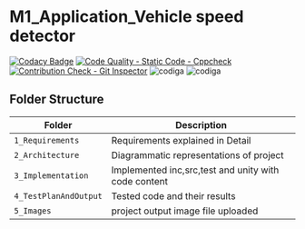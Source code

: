 # M1_Application_Vehicle speed detector
[![Codacy Badge](https://app.codacy.com/project/badge/Grade/08ed109f5c674146ab5b2e18587acbcc)](https://www.codacy.com/gh/Manakshni/M1_Application_Vehicle-speed-detector/dashboard?utm_source=github.com&amp;utm_medium=referral&amp;utm_content=Manakshni/M1_Application_Vehicle-speed-detector&amp;utm_campaign=Badge_Grade)
[![Code Quality - Static Code - Cppcheck](https://github.com/Manakshni/M1_Application_Vehicle-speed-detector/actions/workflows/cppcheck.yml/badge.svg)](https://github.com/Manakshni/M1_Application_Vehicle-speed-detector/actions/workflows/cppcheck.yml)
[![Contribution Check - Git Inspector](https://github.com/Manakshni/M1_Application_Vehicle-speed-detector/actions/workflows/gitinspector.yml/badge.svg)](https://github.com/Manakshni/M1_Application_Vehicle-speed-detector/actions/workflows/gitinspector.yml)
![codiga](https://api.codiga.io/project/29939/score/svg)
![codiga](https://api.codiga.io/project/29939/status/svg)

## Folder Structure
Folder        | Description
--------------| ----------------------------------------------
`1_Requirements`         |  Requirements explained in Detail
`2_Architecture`         |  Diagrammatic representations of project
`3_Implementation`        | Implemented inc,src,test and unity with code content
`4_TestPlanAndOutput`       | Tested code and their results
`5_Images`                  |project output image file uploaded

